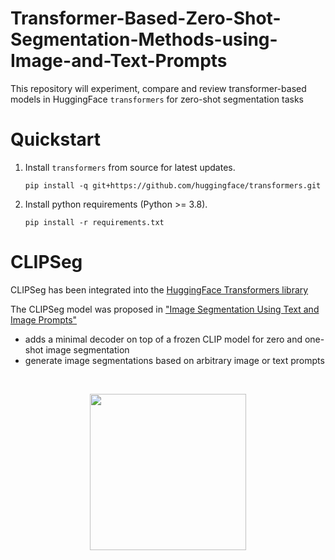 # Transformer-Based-Zero-Shot-Segmentation-Methods-using-Image-and-Text-Prompts
This repository will experiment, compare and review transformer-based models in HuggingFace `transformers` for zero-shot segmentation tasks

# Quickstart

1. Install `transformers` from source for latest updates.

   ``` shell
   pip install -q git+https://github.com/huggingface/transformers.git
   ```
  
2. Install python requirements (Python >= 3.8).

   ``` shell
   pip install -r requirements.txt
   ```


# CLIPSeg

CLIPSeg has been integrated into the [HuggingFace Transformers library](https://huggingface.co/docs/transformers/main/en/model_doc/clipseg)

The CLIPSeg model was proposed in ["Image Segmentation Using Text and Image Prompts"](https://arxiv.org/abs/2112.10003)
- adds a minimal decoder on top of a frozen CLIP model for zero and one-shot image segmentation
- generate image segmentations based on arbitrary image or text prompts

<br>
<p align="center">
<img src="https://github.com/kzchua1998/Zero-Shot-Segmentation-Tasks-using-Image-and-Text-Prompts/assets/64066100/24ec533e-c141-4421-b8af-d1d85cc54119" width="250" height="250">
</p>
</br>
